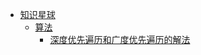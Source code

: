 - [知识星球](knowledge/README.md)
  - [算法](interview/algorithm/README.md)
    - [深度优先遍历和广度优先遍历的解法](interview/algorithm/1/1.md)